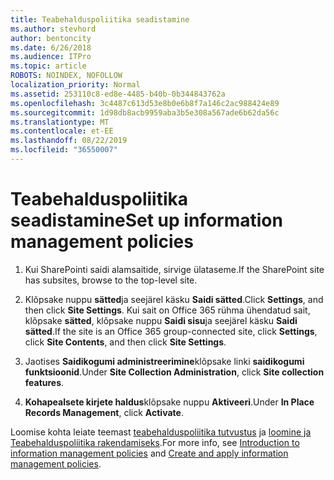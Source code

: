 ```yaml
---
title: Teabehalduspoliitika seadistamine
ms.author: stevhord
author: bentoncity
ms.date: 6/26/2018
ms.audience: ITPro
ms.topic: article
ROBOTS: NOINDEX, NOFOLLOW
localization_priority: Normal
ms.assetid: 253110c8-ed8e-4485-b40b-0b344843762a
ms.openlocfilehash: 3c4487c613d53e8b0e6b8f7a146c2ac988424e89
ms.sourcegitcommit: 1d98db8acb9959aba3b5e308a567ade6b62da56c
ms.translationtype: MT
ms.contentlocale: et-EE
ms.lasthandoff: 08/22/2019
ms.locfileid: "36550007"
---
```

# <a name="set-up-information-management-policies"></a><span data-ttu-id="ba961-102">Teabehalduspoliitika seadistamine</span><span class="sxs-lookup"><span data-stu-id="ba961-102">Set up information management policies</span></span>

1. <span data-ttu-id="ba961-103">Kui SharePointi saidi alamsaitide, sirvige ülataseme.</span><span class="sxs-lookup"><span data-stu-id="ba961-103">If the SharePoint site has subsites, browse to the top-level site.</span></span>
    
2. <span data-ttu-id="ba961-104">Klõpsake nuppu **sätted**ja seejärel käsku **Saidi sätted**.</span><span class="sxs-lookup"><span data-stu-id="ba961-104">Click **Settings**, and then click **Site Settings**.</span></span> <span data-ttu-id="ba961-105">Kui sait on Office 365 rühma ühendatud sait, klõpsake **sätted**, klõpsake nuppu **Saidi sisu**ja seejärel käsku **Saidi sätted**.</span><span class="sxs-lookup"><span data-stu-id="ba961-105">If the site is an Office 365 group-connected site, click **Settings**, click **Site Contents**, and then click **Site Settings**.</span></span>
    
3. <span data-ttu-id="ba961-106">Jaotises **Saidikogumi administreerimine**klõpsake linki **saidikogumi funktsioonid**.</span><span class="sxs-lookup"><span data-stu-id="ba961-106">Under **Site Collection Administration**, click **Site collection features**.</span></span>
    
4. <span data-ttu-id="ba961-107">**Kohapealsete kirjete haldus**klõpsake nuppu **Aktiveeri**.</span><span class="sxs-lookup"><span data-stu-id="ba961-107">Under **In Place Records Management**, click **Activate**.</span></span>
    
<span data-ttu-id="ba961-108">Loomise kohta leiate teemast [teabehalduspoliitika tutvustus](https://go.microsoft.com/fwlink/?linkid=404239) ja [loomine ja Teabehalduspoliitika rakendamiseks](https://go.microsoft.com/fwlink/?linkid=2003916).</span><span class="sxs-lookup"><span data-stu-id="ba961-108">For more info, see [Introduction to information management policies](https://go.microsoft.com/fwlink/?linkid=404239) and [Create and apply information management policies](https://go.microsoft.com/fwlink/?linkid=2003916).</span></span>
  

